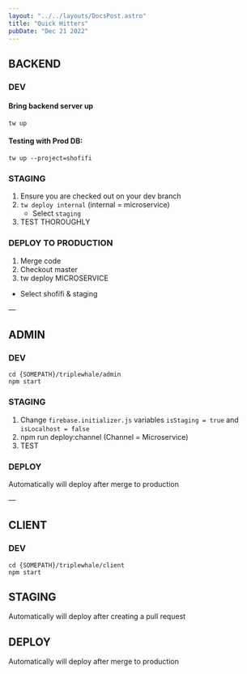 ```yaml
---
layout: "../../layouts/DocsPost.astro"
title: "Quick Hitters"
pubDate: "Dec 21 2022"
---
```



## BACKEND

### DEV

#### Bring backend server up

```
tw up
```

#### Testing with Prod DB:

```
tw up --project=shofifi
```

### STAGING

1. Ensure you are checked out on your dev branch
2. `tw deploy internal` (internal = microservice)
    * Select `staging`
3. TEST THOROUGHLY

### DEPLOY TO PRODUCTION

1. Merge code
2. Checkout master
3. tw deploy MICROSERVICE
* Select shofifi & staging

—

## ADMIN

### DEV

```
cd {SOMEPATH}/triplewhale/admin
npm start
```

### STAGING

1. Change `firebase.initializer.js` variables `isStaging = true` and `isLocalhost = false`
2. npm run deploy:channel (Channel = Microservice)
3. TEST

### DEPLOY

Automatically will deploy after merge to production

—

## CLIENT

### DEV
```
cd {SOMEPATH}/triplewhale/client
npm start
```

## STAGING

Automatically will deploy after creating a pull request


## DEPLOY

Automatically will deploy after merge to production




